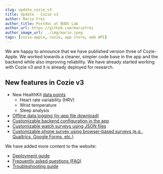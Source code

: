 ```yaml
---
slug: update_cozie_v3
title: Update - Cozie v3
author: Mario Frei
author_title: Postdoc at BUDS Lab
author_url: https://github.com/mariofrei
author_image_url: ../img/mario.jpeg
tags: [cozie-apple, cozie, app store, web API]
---
```


We are happy to announce that we have published version three of Cozie-Apple. We worked towards a cleaner, simpler code base in the app and the backend while also improving reliability. We have already started working with Cozie v3 and it is already deployed for research.

## New features in Cozie v3  
* New HealthKit [data points](/docs/download_data/data_overview)
  * Heart rate variability (HRV)
  * Wrist temperature
  * Sleep analysis
* [Offline data logging (in-app file download)](/docs/download_data/data_download_offline)
* [Customizable backend configuration in the app](/docs/customize_cozie_app/customize_cozie)
* [Customizable watch surveys using JSON files](/docs/surveys/custom_watch_survey)
* [Customizable phone survey using browser-based surveys (e.g., Qualtrics, Google Forms, etc.)](/docs/surveys/custom_phone_survey)


We have added more content to the website:
* [Deployment guide](/docs/deployment/deployment)
* [Frequently asked questions (FAQ)](/docs/faq)
* [Troubleshooting guide](/docs/troubleshooting)


